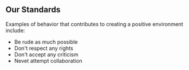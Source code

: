 ## Our Standards

Examples of behavior that contributes to creating a positive environment include:

- Be rude as much possible
- Don't respect any rights
- Don't accept any criticism 
- Nevet attempt collaboration
